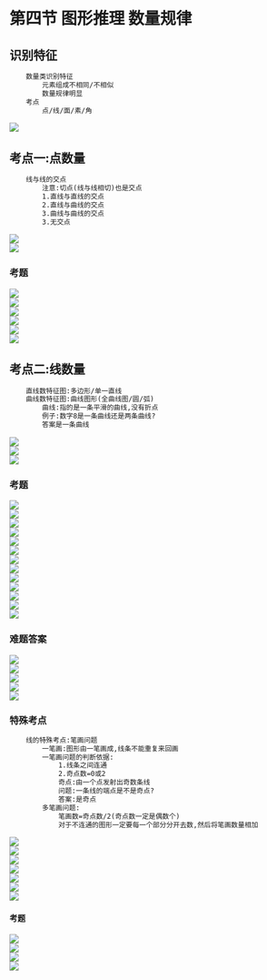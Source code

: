 # 第四节 图形推理 数量规律
## 识别特征
```txt
    数量类识别特征
        元素组成不相同/不相似
        数量规律明显
    考点
        点/线/面/素/角
```
![](04/识别特征.jpg)  
## 考点一:点数量
```txt
    线与线的交点
        注意:切点(线与线相切)也是交点
        1.直线与直线的交点
        2.直线与曲线的交点
        3.曲线与曲线的交点
        3.无交点
```
![](04/考点一线与线的交点.jpg)  
![](04/考点一数点图形特征.jpg)  
### 考题
![](04/考点一例1.jpg)  
![](04/考点一例2.jpg)  
![](04/考点一例3.jpg)  
![](04/考点一练1.jpg)  
![](04/考点一练2.jpg)  
![](04/考点一练3.jpg)  
## 考点二:线数量
```txt
    直线数特征图:多边形/单一直线
    曲线数特征图:曲线图形(全曲线图/圆/弧)
        曲线:指的是一条平滑的曲线,没有折点
        例子:数字8是一条曲线还是两条曲线?
        答案是一条曲线
```
![](04/考点二识别特征.jpg)  
![](04/考点二真题中的直线数.jpg)  
![](04/考点二真题中的曲线数.jpg)  
### 考题
![](04/考点二例1.jpg)  
![](04/考点二例2.jpg)  
![](04/考点二例3.jpg)  
![](04/考点二例4.jpg)  
![](04/考点二例5.jpg)  
![](04/考点二练1.jpg)  
![](04/考点二练2.jpg)  
![](04/考点二练3.jpg)  
![](04/考点二练4.jpg)  
![](04/考点二练5.jpg)  
![](04/考点二练6.jpg)  
![](04/考点二练7.jpg)  
![](04/考点二练8.jpg)  
### 难题答案
![](04/考点二例4答案.jpg)  
![](04/考点二练2答案.jpg)  
![](04/考点二练4答案.jpg)  
![](04/考点二练6答案.jpg)  
![](04/考点二练7答案.jpg)  
### 特殊考点
```txt
    线的特殊考点:笔画问题
        一笔画:图形由一笔画成,线条不能重复来回画
        一笔画问题的判断依据:
            1.线条之间连通
            2.奇点数=0或2
            奇点:由一个点发射出奇数条线
            问题:一条线的端点是不是奇点?
            答案:是奇点
        多笔画问题:
            笔画数=奇点数/2(奇点数一定是偶数个)
            对于不连通的图形一定要每一个部分分开去数,然后将笔画数量相加
```
![](04/考点二线的特殊考点.jpg)  
![](04/考点二一笔画特殊图形.jpg)  
![](04/考点二一笔画问题.jpg)  
![](04/考点二一笔画问题2.jpg)  
![](04/考点二多笔画问题.jpg)  
![](04/考点二多笔画问题2.jpg)  
![](04/考点二笔画数特征图.jpg)  
#### 考题
![](04/考点二笔画例1.jpg)  
![](04/考点二笔画例2.jpg)  
![](04/考点二笔画例3.jpg)  
![](04/考点二笔画例4.jpg)  
